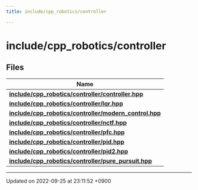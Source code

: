 ```yaml
---
title: include/cpp_robotics/controller

---
```


# include/cpp_robotics/controller



## Files

| Name           |
| -------------- |
| **[include/cpp_robotics/controller/controller.hpp](/cpp_robotics_core/doxybook/Files/controller_8hpp/#file-controller.hpp)**  |
| **[include/cpp_robotics/controller/lqr.hpp](/cpp_robotics_core/doxybook/Files/lqr_8hpp/#file-lqr.hpp)**  |
| **[include/cpp_robotics/controller/modern_control.hpp](/cpp_robotics_core/doxybook/Files/modern__control_8hpp/#file-modern-control.hpp)**  |
| **[include/cpp_robotics/controller/nctf.hpp](/cpp_robotics_core/doxybook/Files/nctf_8hpp/#file-nctf.hpp)**  |
| **[include/cpp_robotics/controller/pfc.hpp](/cpp_robotics_core/doxybook/Files/pfc_8hpp/#file-pfc.hpp)**  |
| **[include/cpp_robotics/controller/pid.hpp](/cpp_robotics_core/doxybook/Files/pid_8hpp/#file-pid.hpp)**  |
| **[include/cpp_robotics/controller/pid2.hpp](/cpp_robotics_core/doxybook/Files/pid2_8hpp/#file-pid2.hpp)**  |
| **[include/cpp_robotics/controller/pure_pursuit.hpp](/cpp_robotics_core/doxybook/Files/pure__pursuit_8hpp/#file-pure-pursuit.hpp)**  |






-------------------------------

Updated on 2022-09-25 at 23:11:52 +0900
